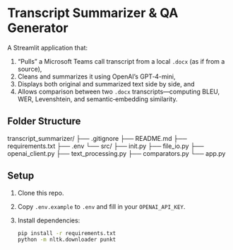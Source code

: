 # Transcript Summarizer & QA Generator

A Streamlit application that:
1. “Pulls” a Microsoft Teams call transcript from a local `.docx` (as if from a source),
2. Cleans and summarizes it using OpenAI’s GPT‐4-mini,
3. Displays both original and summarized text side by side, and
4. Allows comparison between two `.docx` transcripts—computing BLEU, WER, Levenshtein, and semantic‐embedding similarity.

## Folder Structure

transcript_summarizer/
├── .gitignore
├── README.md
├── requirements.txt
├── .env
└── src/
├── init.py
├── file_io.py
├── openai_client.py
├── text_processing.py
├── comparators.py
└── app.py


## Setup

1. Clone this repo.
2. Copy `.env.example` to `.env` and fill in your `OPENAI_API_KEY`.
3. Install dependencies:

   ```bash
   pip install -r requirements.txt
   python -m nltk.downloader punkt

